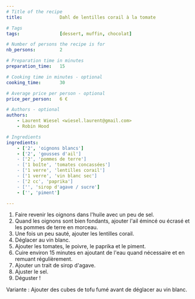 ```yaml
---
# Title of the recipe
title:              Dahl de lentilles corail à la tomate

# Tags
tags:               [dessert, muffin, chocolat]

# Number of persons the recipe is for
nb_persons:         2

# Preparation time in minutes
preparation_time:   15

# Cooking time in minutes - optional
cooking_time:       30

# Average price per person - optional
price_per_person:   6 €

# Authors - optional
authors:
    - Laurent Wiesel <wiesel.laurent@gmail.com>
    - Robin Hood

# Ingredients
ingredients:
    - ['2', 'oignons blancs']
    - ['2', 'gousses d'ail']
    - ['2', 'pommes de terre']
    - ['1 boîte', 'tomates concassées']
    - ['1 verre', 'lentilles corail']
    - ['1 verre', 'vin blanc sec']
    - ['2 cc', 'paprika']
    - ['', 'sirop d'agave / sucre']
    - ['', 'piment']

---
```


1. Faire revenir les oignons dans l'huile avec un peu de sel.
2. Quand les oignons sont bien fondants, ajouter l'ail émincé ou écrasé et les pommes de terre en morceau.
3. Une fois un peu sauté, ajouter les lentilles corail.
4. Déglacer au vin blanc.
5. Ajouter les tomates, le poivre, le paprika et le piment.
6. Cuire environ 15 minutes en ajoutant de l'eau quand nécessaire et en remuant régulièrement.
7. Ajouter un trait de sirop d'agave.
8. Ajuster le sel.
9. Déguster !

Variante : Ajouter des cubes de tofu fumé avant de déglacer au vin blanc.
